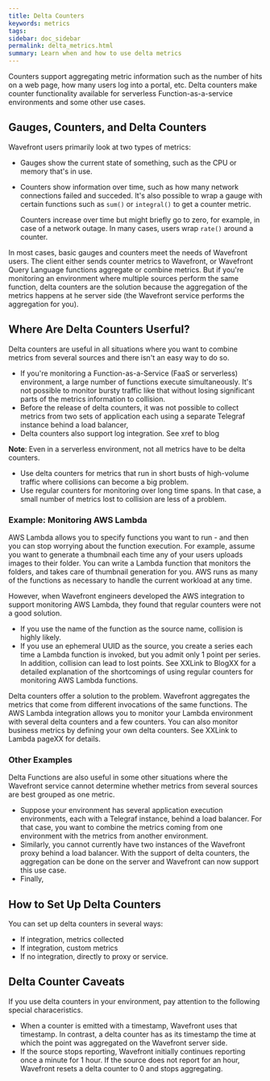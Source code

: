 ```yaml
---
title: Delta Counters
keywords: metrics
tags:
sidebar: doc_sidebar
permalink: delta_metrics.html
summary: Learn when and how to use delta metrics
---
```

Counters support aggregating metric information such as the number of hits on a web page, how many users log into a portal, etc. Delta counters make counter functionality available for serverless Function-as-a-service environments and some other use cases.

## Gauges, Counters, and Delta Counters
Wavefront users primarily look at two types of metrics:
* Gauges show the current state of something, such as the CPU or memory that's in use.
* Counters show information over time, such as how many network connections failed and succeded. It's also possible to wrap a gauge with certain functions such as `sum()` or `integral()` to get a counter metric.

   Counters increase over time but might briefly go to zero, for example, in case of a network outage. In many cases, users wrap `rate()` around a counter.

In most cases, basic gauges and counters meet the needs of Wavefront users. The client either sends counter metrics to Wavefront, or Wavefront Query Language functions aggregate or combine metrics. But if you're monitoring an environment where multiple sources perform the same function, delta counters are the solution because the aggregation of the metrics happens at he server side (the Wavefront service performs the aggregation for you).

## Where Are Delta Counters Userful?

Delta counters are useful in all situations where you want to combine metrics from several sources and there isn't an easy way to do so.

* If you're monitoring a Function-as-a-Service (FaaS or serverless) environment, a large number of functions execute simultaneously. It's not possible to monitor bursty traffic like that without losing significant parts of the metrics information to collision.
* Before the release of delta counters, it was not possible to collect metrics from two sets of application each using a separate Telegraf instance behind a load balancer,
* Delta counters also support log integration. See xref to blog

**Note**: Even in a serverless environment, not all metrics have to be delta counters.
* Use delta counters for metrics that run in short busts of high-volume traffic where collisions can become a big problem.
* Use regular counters for monitoring over long time spans. In that case, a small number of metrics lost to collision are less of a problem.

### Example: Monitoring AWS Lambda

AWS Lambda allows you to specify functions you want to run - and then you can stop worrying about the function execution. For example, assume you want to generate a thumbnail each time any of your users uploads images to their folder. You can write a Lambda function that monitors the folders, and takes care of thumbnail generation for you. AWS runs as many of the functions as necessary to handle the current workload at any time.

However, when Wavefront engineers developed the AWS integration to support monitoring AWS Lambda, they found that regular counters were not a good solution.
* If you use the name of the function as the source name, collision is highly likely.
* If you use an ephemeral UUID as the source, you create a series each time a Lambda function is invoked, but you admit only 1 point per series. In addition, collision can lead to lost points.
See XXLink to BlogXX for a detailed explanation of the shortcomings of using regular counters for monitoring AWS Lambda functions.

Delta counters offer a solution to the problem. Wavefront aggregates the metrics that come from different invocations of the same functions. The AWS Lambda integration allows you to monitor your Lambda environment with several delta counters and a few counters. You can also monitor business metrics by defining your own delta counters. See XXLink to Lambda pageXX for details.

### Other Examples

Delta Functions are also useful in some other situations where the Wavefront service cannot determine whether metrics from several sources are best grouped as one metric.

* Suppose your environment has several application execution environments, each with a Telegraf instance, behind a load balancer. For that case, you want to combine the metrics coming from one environment with the metrics from another environment.
* Similarly, you cannot currently have two instances of the Wavefront proxy behind a load balancer. With the support of delta counters, the aggregation can be done on the server and Wavefront can now support this use case.
* Finally,

## How to Set Up Delta Counters

You can set up delta counters in several ways:
* If integration, metrics collected
* If integration, custom metrics
* If no integration, directly to proxy or service. 

## Delta Counter Caveats

If you use delta counters in your environment, pay attention to the following special characeristics.
* When a counter is emitted with a timestamp, Wavefront uses that timestamp. In contrast, a delta counter has as its timestamp the time at which the point was aggregated on the Wavefront server side.
* If the source stops reporting, Wavefront initially continues reporting once a minute for 1 hour. If the source does not report for an hour, Wavefront resets a delta counter to 0 and stops aggregating.
